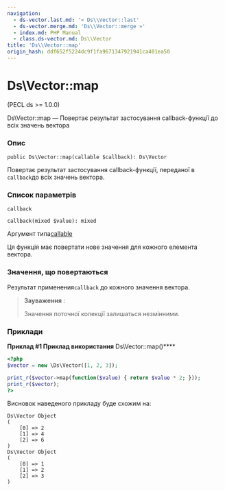 ```yaml
---
navigation:
  - ds-vector.last.md: '« Ds\\Vector::last'
  - ds-vector.merge.md: 'Ds\\Vector::merge »'
  - index.md: PHP Manual
  - class.ds-vector.md: Ds\\Vector
title: 'Ds\\Vector::map'
origin_hash: ddf652f5224dc9f1fa9671347921941ca401ea50
---
```

# Ds\\Vector::map

(PECL ds >= 1.0.0)

Ds\\Vector::map — Повертає результат застосування callback-функції до всіх значень вектора

### Опис

```methodsynopsis
public Ds\Vector::map(callable $callback): Ds\Vector
```

Повертає результат застосування callback-функції, переданої в `callback`до всіх значень вектора.

### Список параметрів

`callback`

```methodsynopsis
callback(mixed $value): mixed
```

Аргумент типа[callable](language.types.callable.md)

Ця функція має повертати нове значення для кожного елемента вектора.

### Значення, що повертаються

Результат применения`callback` до кожного значення вектора.

> **Зауваження** :
> 
> Значення поточної колекції залишаться незмінними.

### Приклади

**Приклад #1 Приклад використання** Ds\\Vector::map()\*\*\*\*

```php
<?php
$vector = new \Ds\Vector([1, 2, 3]);

print_r($vector->map(function($value) { return $value * 2; }));
print_r($vector);
?>
```

Висновок наведеного прикладу буде схожим на:

```
Ds\Vector Object
(
    [0] => 2
    [1] => 4
    [2] => 6
)
Ds\Vector Object
(
    [0] => 1
    [1] => 2
    [2] => 3
)
```
